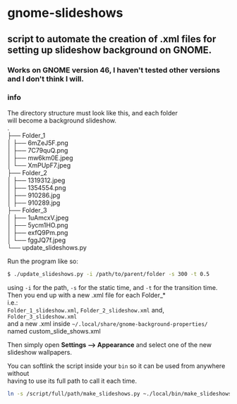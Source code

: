# gnome-slideshows

## script to automate the creation of .xml files for setting up slideshow background on GNOME.

### Works on GNOME version 46, I haven't tested other versions and I don't think I will.  

### info

The directory structure must look like this, and each folder  
will become a background slideshow.  
.  
├── Folder_1  
│   ├── 6mZeJ5F.png  
│   ├── 7C79quQ.png  
│   ├── mw6km0E.jpeg  
│   └── XmPUpF7.jpeg  
├── Folder_2  
│   ├── 1319312.jpeg  
│   ├── 1354554.png  
│   ├── 910286.jpg  
│   ├── 910289.jpg  
├── Folder_3  
│   ├── 1uAmcxV.jpeg  
│   ├── 5ycm1HO.png  
│   ├── exfQ9Pm.png  
│   └── fggJQ7f.jpeg  
└── update_slideshows.py  

Run the program like so:  
```bash
$ ./update_slideshows.py -i /path/to/parent/folder -s 300 -t 0.5
```
using `-i` for the path, `-s` for the static time, and `-t` for the transition time.  
Then you end up with a new .xml file for each Folder_*  
i.e.:  
`Folder_1_slideshow.xml`, `Folder_2_slideshow.xml` and, `Folder_3_slideshow.xml`  
and a new .xml inside `~/.local/share/gnome-background-properties/ ` 
named custom_slide_shows.xml  

Then simply open __Settings --> Appearance__ and select one of the new slideshow wallpapers.

You can softlink the script inside your `bin` so it can be used from anywhere without  
having to use its full path to call it each time.  
```bash
ln -s /script/full/path/make_slideshows.py ~./local/bin/make_slideshows.py
```